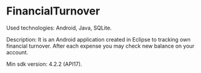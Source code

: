 # FinancialTurnover

Used technologies: Android, Java, SQLite.

Description: It is an Android application created in Eclipse to tracking own financial turnover. After each expense you may check new balance on your account.

Min sdk version: 4.2.2 (API17).
